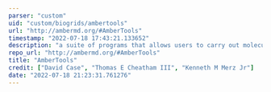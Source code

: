 ```yaml
---
parser: "custom"
uid: "custom/biogrids/ambertools"
url: "http://ambermd.org/#AmberTools"
timestamp: "2022-07-18 17:43:21.133652"
description: "a suite of programs that allows users to carry out molecular dynamics simulations, particularly on biomolecules.  The suite can be used to carry out complete (non-periodic) molecular dynamics simulations (using NAB) with either explicit water or generalized Born solvent models.  The independently developed packages work well by themselves, and with Amber itself."
repo_url: "http://ambermd.org/#AmberTools"
title: "AmberTools"
credit: ["David Case", "Thomas E Cheatham III", "Kenneth M Merz Jr"]
date: "2022-07-18 21:23:31.761276"
---
```

